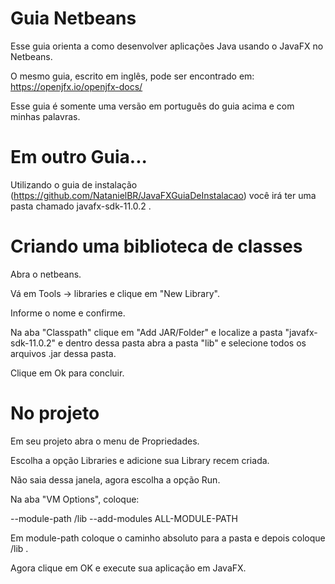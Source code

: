 # Guia Netbeans

Esse guia orienta a como desenvolver aplicações Java usando o JavaFX no Netbeans.

O mesmo guia, escrito em inglês, pode ser encontrado em: https://openjfx.io/openjfx-docs/

Esse guia é somente uma versão em português do guia acima e com minhas palavras.

# Em outro Guia...

Utilizando o guia de instalação (https://github.com/NatanielBR/JavaFXGuiaDeInstalacao)
você irá ter uma pasta chamado javafx-sdk-11.0.2 .

# Criando uma biblioteca de classes

Abra o netbeans.

Vá em Tools -> libraries e clique em "New Library".

Informe o nome e confirme.

Na aba "Classpath" clique em "Add JAR/Folder" e localize a pasta "javafx-sdk-11.0.2"
e dentro dessa pasta abra a pasta "lib" e selecione todos os arquivos .jar dessa pasta.

Clique em Ok para concluir.

# No projeto

Em seu projeto abra o menu de Propriedades.

Escolha a opção Libraries e adicione sua Library recem criada.

Não saia dessa janela, agora escolha a opção Run.

Na aba "VM Options", coloque:

--module-path <caminho absoluto da pasta javafx-sdk-11.0.2>/lib --add-modules ALL-MODULE-PATH

Em module-path coloque o caminho absoluto para a pasta e depois coloque /lib .

Agora clique em OK e execute sua aplicação em JavaFX.
